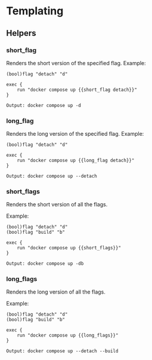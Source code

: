 # Templating


## Helpers

### short_flag

Renders the short version of the specified flag.
Example:

```kdl
(bool)flag "detach" "d"

exec {
    run "docker compose up {{short_flag detach}}"
}
```

```txt
Output: docker compose up -d
```

### long_flag

Renders the long version of the specified flag.
Example:

```kdl
(bool)flag "detach" "d"

exec {
    run "docker compose up {{long_flag detach}}"
}
```

```txt
Output: docker compose up --detach
```
### short_flags

Renders the short version of all the flags.

Example:

```kdl
(bool)flag "detach" "d"
(bool)flag "build" "b"

exec {
    run "docker compose up {{short_flags}}"
}
```

```txt
Output: docker compose up -db
```

### long_flags

Renders the long version of all the flags.

Example:

```kdl
(bool)flag "detach" "d"
(bool)flag "build" "b"

exec {
    run "docker compose up {{long_flags}}"
}
```

```txt
Output: docker compose up --detach --build
```
